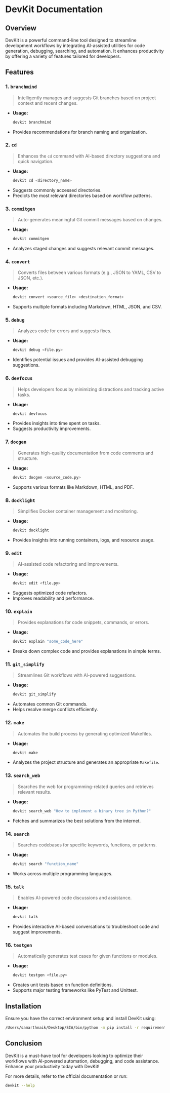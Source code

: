 # DevKit Documentation

## Overview
DevKit is a powerful command-line tool designed to streamline development workflows by integrating AI-assisted utilities for code generation, debugging, searching, and automation. It enhances productivity by offering a variety of features tailored for developers.

## Features

### 1. `branchmind`
> Intelligently manages and suggests Git branches based on project context and recent changes.

- **Usage:**
  ```sh
  devkit branchmind
  ```
- Provides recommendations for branch naming and organization.

### 2. `cd`
> Enhances the `cd` command with AI-based directory suggestions and quick navigation.

- **Usage:**
  ```sh
  devkit cd <directory_name>
  ```
- Suggests commonly accessed directories.
- Predicts the most relevant directories based on workflow patterns.

### 3. `commitgen`
> Auto-generates meaningful Git commit messages based on changes.

- **Usage:**
  ```sh
  devkit commitgen
  ```
- Analyzes staged changes and suggests relevant commit messages.

### 4. `convert`
> Converts files between various formats (e.g., JSON to YAML, CSV to JSON, etc.).

- **Usage:**
  ```sh
  devkit convert <source_file> <destination_format>
  ```
- Supports multiple formats including Markdown, HTML, JSON, and CSV.

### 5. `debug`
> Analyzes code for errors and suggests fixes.

- **Usage:**
  ```sh
  devkit debug <file.py>
  ```
- Identifies potential issues and provides AI-assisted debugging suggestions.

### 6. `devfocus`
> Helps developers focus by minimizing distractions and tracking active tasks.

- **Usage:**
  ```sh
  devkit devfocus
  ```
- Provides insights into time spent on tasks.
- Suggests productivity improvements.

### 7. `docgen`
> Generates high-quality documentation from code comments and structure.

- **Usage:**
  ```sh
  devkit docgen <source_code.py>
  ```
- Supports various formats like Markdown, HTML, and PDF.

### 8. `docklight`
> Simplifies Docker container management and monitoring.

- **Usage:**
  ```sh
  devkit docklight
  ```
- Provides insights into running containers, logs, and resource usage.

### 9. `edit`
> AI-assisted code refactoring and improvements.

- **Usage:**
  ```sh
  devkit edit <file.py>
  ```
- Suggests optimized code refactors.
- Improves readability and performance.

### 10. `explain`
> Provides explanations for code snippets, commands, or errors.

- **Usage:**
  ```sh
  devkit explain "some_code_here"
  ```
- Breaks down complex code and provides explanations in simple terms.

### 11. `git_simplify`
> Streamlines Git workflows with AI-powered suggestions.

- **Usage:**
  ```sh
  devkit git_simplify
  ```
- Automates common Git commands.
- Helps resolve merge conflicts efficiently.

### 12. `make`
> Automates the build process by generating optimized Makefiles.

- **Usage:**
  ```sh
  devkit make
  ```
- Analyzes the project structure and generates an appropriate `Makefile`.

### 13. `search_web`
> Searches the web for programming-related queries and retrieves relevant results.

- **Usage:**
  ```sh
  devkit search_web "How to implement a binary tree in Python?"
  ```
- Fetches and summarizes the best solutions from the internet.

### 14. `search`
> Searches codebases for specific keywords, functions, or patterns.

- **Usage:**
  ```sh
  devkit search "function_name"
  ```
- Works across multiple programming languages.

### 15. `talk`
> Enables AI-powered code discussions and assistance.

- **Usage:**
  ```sh
  devkit talk
  ```
- Provides interactive AI-based conversations to troubleshoot code and suggest improvements.

### 16. `testgen`
> Automatically generates test cases for given functions or modules.

- **Usage:**
  ```sh
  devkit testgen <file.py>
  ```
- Creates unit tests based on function definitions.
- Supports major testing frameworks like PyTest and Unittest.

## Installation
Ensure you have the correct environment setup and install DevKit using:

```sh
/Users/samarthnaik/Desktop/SIA/bin/python -m pip install -r requirements.txt
```

## Conclusion
DevKit is a must-have tool for developers looking to optimize their workflows with AI-powered automation, debugging, and code assistance. Enhance your productivity today with DevKit!

For more details, refer to the official documentation or run:
```sh
devkit --help
